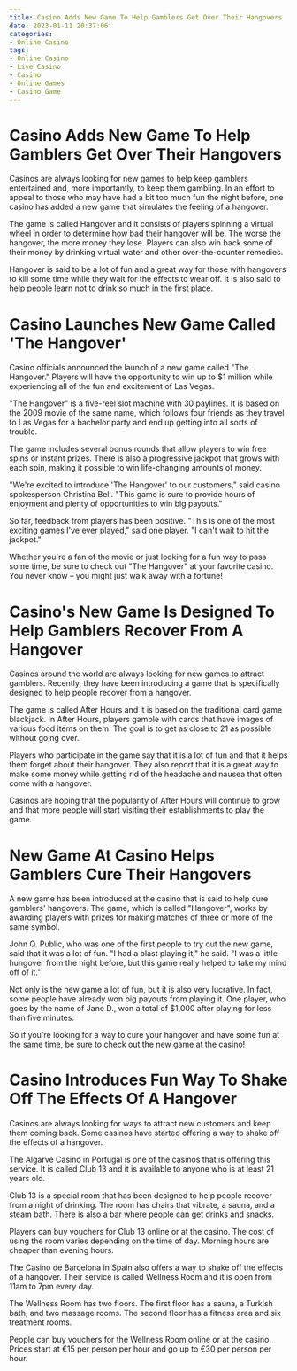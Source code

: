 ```yaml
---
title: Casino Adds New Game To Help Gamblers Get Over Their Hangovers 
date: 2023-01-11 20:37:06
categories:
- Online Casino
tags:
- Online Casino
- Live Casino
- Casino
- Online Games
- Casino Game
---
```



#  Casino Adds New Game To Help Gamblers Get Over Their Hangovers 

Casinos are always looking for new games to help keep gamblers entertained and, more importantly, to keep them gambling. In an effort to appeal to those who may have had a bit too much fun the night before, one casino has added a new game that simulates the feeling of a hangover.

The game is called Hangover and it consists of players spinning a virtual wheel in order to determine how bad their hangover will be. The worse the hangover, the more money they lose. Players can also win back some of their money by drinking virtual water and other over-the-counter remedies.

Hangover is said to be a lot of fun and a great way for those with hangovers to kill some time while they wait for the effects to wear off. It is also said to help people learn not to drink so much in the first place.

#  Casino Launches New Game Called 'The Hangover' 

Casino officials announced the launch of a new game called "The Hangover." Players will have the opportunity to win up to $1 million while experiencing all of the fun and excitement of Las Vegas.

"The Hangover" is a five-reel slot machine with 30 paylines. It is based on the 2009 movie of the same name, which follows four friends as they travel to Las Vegas for a bachelor party and end up getting into all sorts of trouble.

The game includes several bonus rounds that allow players to win free spins or instant prizes. There is also a progressive jackpot that grows with each spin, making it possible to win life-changing amounts of money.

"We're excited to introduce 'The Hangover' to our customers," said casino spokesperson Christina Bell. "This game is sure to provide hours of enjoyment and plenty of opportunities to win big payouts."

So far, feedback from players has been positive. "This is one of the most exciting games I've ever played," said one player. "I can't wait to hit the jackpot."

Whether you're a fan of the movie or just looking for a fun way to pass some time, be sure to check out "The Hangover" at your favorite casino. You never know – you might just walk away with a fortune!

#  Casino's New Game Is Designed To Help Gamblers Recover From A Hangover 

Casinos around the world are always looking for new games to attract gamblers. Recently, they have been introducing a game that is specifically designed to help people recover from a hangover.

The game is called After Hours and it is based on the traditional card game blackjack. In After Hours, players gamble with cards that have images of various food items on them. The goal is to get as close to 21 as possible without going over.

Players who participate in the game say that it is a lot of fun and that it helps them forget about their hangover. They also report that it is a great way to make some money while getting rid of the headache and nausea that often come with a hangover.

Casinos are hoping that the popularity of After Hours will continue to grow and that more people will start visiting their establishments to play the game.

#  New Game At Casino Helps Gamblers Cure Their Hangovers 

A new game has been introduced at the casino that is said to help cure gamblers' hangovers. The game, which is called "Hangover", works by awarding players with prizes for making matches of three or more of the same symbol.

John Q. Public, who was one of the first people to try out the new game, said that it was a lot of fun. "I had a blast playing it," he said. "I was a little hungover from the night before, but this game really helped to take my mind off of it."

Not only is the new game a lot of fun, but it is also very lucrative. In fact, some people have already won big payouts from playing it. One player, who goes by the name of Jane D., won a total of $1,000 after playing for less than five minutes.

So if you're looking for a way to cure your hangover and have some fun at the same time, be sure to check out the new game at the casino!

#  Casino Introduces Fun Way To Shake Off The Effects Of A Hangover

Casinos are always looking for ways to attract new customers and keep them coming back. Some casinos have started offering a way to shake off the effects of a hangover.

The Algarve Casino in Portugal is one of the casinos that is offering this service. It is called Club 13 and it is available to anyone who is at least 21 years old.

Club 13 is a special room that has been designed to help people recover from a night of drinking. The room has chairs that vibrate, a sauna, and a steam bath. There is also a bar where people can get drinks and snacks.

Players can buy vouchers for Club 13 online or at the casino. The cost of using the room varies depending on the time of day. Morning hours are cheaper than evening hours.

The Casino de Barcelona in Spain also offers a way to shake off the effects of a hangover. Their service is called Wellness Room and it is open from 11am to 7pm every day.

The Wellness Room has two floors. The first floor has a sauna, a Turkish bath, and two massage rooms. The second floor has a fitness area and six treatment rooms.

People can buy vouchers for the Wellness Room online or at the casino. Prices start at €15 per person per hour and go up to €30 per person per hour.